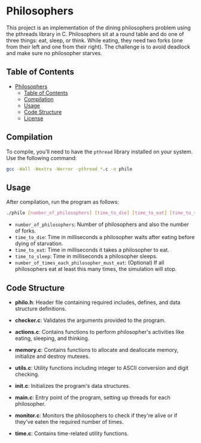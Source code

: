 # Philosophers

This project is an implementation of the dining philosophers problem using the pthreads library in C. Philosophers sit at a round table and do one of three things: eat, sleep, or think. While eating, they need two forks (one from their left and one from their right). The challenge is to avoid deadlock and make sure no philosopher starves.

## Table of Contents

- [Philosophers](#philosophers)
  - [Table of Contents](#table-of-contents)
  - [Compilation](#compilation)
  - [Usage](#usage)
  - [Code Structure](#code-structure)
  - [License](#license)

## Compilation

To compile, you'll need to have the `pthread` library installed on your system. Use the following command:

```bash
gcc -Wall -Wextra -Werror -pthread *.c -o philo
```

## Usage

After compilation, run the program as follows:

```bash
./philo [number_of_philosophers] [time_to_die] [time_to_eat] [time_to_sleep] [optional: number_of_times_each_philosopher_must_eat]
```

- `number_of_philosophers`: Number of philosophers and also the number of forks.
- `time_to_die`: Time in milliseconds a philosopher waits after eating before dying of starvation.
- `time_to_eat`: Time in milliseconds it takes a philosopher to eat.
- `time_to_sleep`: Time in milliseconds a philosopher sleeps.
- `number_of_times_each_philosopher_must_eat`: (Optional) If all philosophers eat at least this many times, the simulation will stop.

## Code Structure

- **philo.h**: Header file containing required includes, defines, and data structure definitions.
  
- **checker.c**: Validates the arguments provided to the program.
  
- **actions.c**: Contains functions to perform philosopher's activities like eating, sleeping, and thinking.

- **memory.c**: Contains functions to allocate and deallocate memory, initialize and destroy mutexes.
  
- **utils.c**: Utility functions including integer to ASCII conversion and digit checking.
  
- **init.c**: Initializes the program's data structures.
  
- **main.c**: Entry point of the program, setting up threads for each philosopher.
  
- **monitor.c**: Monitors the philosophers to check if they're alive or if they've eaten the required number of times.

- **time.c**: Contains time-related utility functions.
